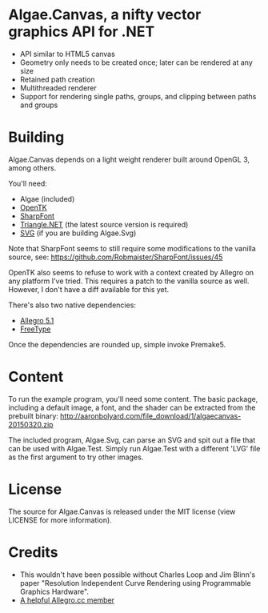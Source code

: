# Algae.Canvas, a nifty vector graphics API for .NET
* API similar to HTML5 canvas
* Geometry only needs to be created once; later can be rendered at any size
* Retained path creation
* Multithreaded renderer
* Support for rendering single paths, groups, and clipping between paths and
  groups

# Building
Algae.Canvas depends on a light weight renderer built around OpenGL 3, among
others.

You'll need:

* Algae (included)
* [OpenTK](http://www.opentk.com/)
* [SharpFont](https://github.com/Robmaister/SharpFont)
* [Triangle.NET](https://triangle.codeplex.com/) (the latest source version is
  required)
* [SVG](https://github.com/vvvv/SVG) (if you are building Algae.Svg)

Note that SharpFont seems to still require some modifications to the vanilla
source, see: https://github.com/Robmaister/SharpFont/issues/45

OpenTK also seems to refuse to work with a context created by Allegro on any
platform I've tried. This requires a patch to the vanilla source as well.
However, I don't have a diff available for this yet.

There's also two native dependencies:

* [Allegro 5.1](http://alleg.sourceforge.net/)
* [FreeType](http://www.freetype.org/)

Once the dependencies are rounded up, simple invoke Premake5.

# Content
To run the example program, you'll need some content. The basic package,
including a default image, a font, and the shader can be extracted from the
prebuilt binary: http://aaronbolyard.com/file_download/1/algaecanvas-20150320.zip

The included program, Algae.Svg, can parse an SVG and spit out a file that can
be used with Algae.Test. Simply run Algae.Test with a different 'LVG' file as
the first argument to try other images.

# License
The source for Algae.Canvas is released under the MIT license (view LICENSE for
more information).

# Credits
* This wouldn't have been possible without Charles Loop and Jim Blinn's paper
  "Resolution Independent Curve Rendering using Programmable Graphics Hardware".
* [A helpful Allegro.cc member](https://www.allegro.cc/forums/thread/614707/1005958#target)